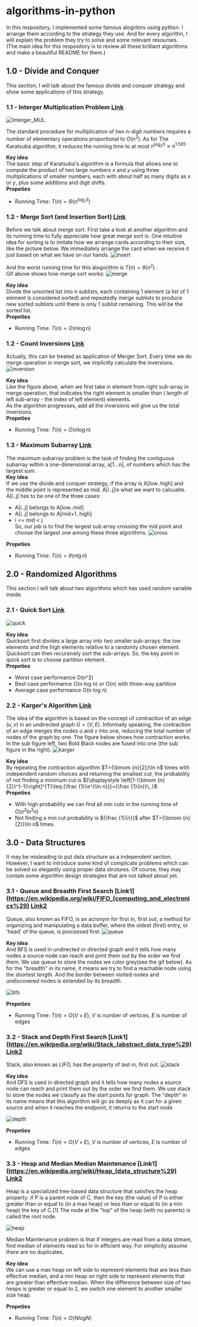 # algorithms-in-python
In this respository, I implemented some famous alogritms using python. I arrange them according to the strategy they use. And for every algorithn, I will explain the problem they try to solve and some relevant resourses.<br>
(The main idea for this respository is to review all these brilliant algorithms and make a beautiful README for them.)
## 1.0 - Divide and Conquer
This section, I will talk about the famous divide and conquer strategy and show some applications of this strategy.
### 1.1 - Interger Multiplication Problem [Link](https://en.wikipedia.org/wiki/Karatsuba_algorithm)
![Interger_MUL][Interger_MUL1]

[Interger_MUL1]: ./images/integer_mult.png
The standard procedure for multiplication of two n-digit numbers requires a number of elementary operations proportional to ${\displaystyle O(n^{2})}$. As for The Karatsuba algorithm, it reduces the running time to at most ${\displaystyle n^{\log _{2}3}\approx n^{1.585}}$ <br>

<strong>Key idea</strong> <br>
The basic step of Karatsuba's algorithm is a formula that allows one to compute the product of two large numbers ${\displaystyle x}$ and ${\displaystyle y}$ using three multiplications of smaller numbers, each with about half as many digits as ${\displaystyle x}$ or ${\displaystyle y}$, plus some additions and digit shifts. <br>
<strong>Propeties</strong> <br>
* Running Time: $T(n)=\Theta (n^{\log _{2}3})\,\!$
### 1.2 - Merge Sort (and Insertion Sort) [Link](https://en.wikipedia.org/wiki/Merge_sort)
Before we talk about merge sort. First take a look at another algorithm and its running time to fully appreciate how great merge sort is.
One intuitive idea for sorting is to imitate how we arrange cards according to their size, like the picture below. We immediately arrange the card when we receive it just based on what we have on our hands.
![insert][insert1]

[insert1]: ./images/insert.png
And the worst running time for this alogorithm is $T(n)= \theta (n^{2})\,\!$. <br>
Gif above shows how merge sort works:
![merge][merge1]

[merge1]: ./images/Merge-sort-example-300px.gif

<strong>Key idea</strong> <br>
Divide the unsorted list into n sublists, each containing 1 element (a list of 1 element is considered sorted) and repeatedly merge sublists to produce new sorted sublists until there is only 1 sublist remaining. This will be the sorted list.<br>
<strong>Propeties</strong> <br>
* Running Time: $T(n)= O(n{\log n})\,\!$
### 1.2 - Count Inversions [Link](https://www.cs.princeton.edu/~wayne/kleinberg-tardos/pdf/05DivideAndConquerI.pdf)
Actually, this can be treated as application of Merger Sort. Every time we do merge operation in merge sort, we implicitly calculate the inversions. <br>
![inversion][inversion1]

[inversion1]: ./images/inversions.png
<strong>Key idea</strong> <br>
Like the figure above, when we first take in element from right sub-array in merge operation, that indicates the right element is smaller than ( length of left sub-array - the index of left element) elements. <br>
As the algorithm progresses, add all the inversions will give us the total inversions.<br>
<strong>Propeties</strong> <br>
* Running Time: $T(n)= O(n{\log n})\,\!$

### 1.3 - Maximum Subarray [Link](https://en.wikipedia.org/wiki/Maximum_subarray_problem)
The maximum subarray problem is the task of finding the contiguous subarray within a one-dimensional array, a[1...n], of numbers which has the largest sum. <br>
<strong>Key idea</strong> <br>
If we use the divide and conquer strategy, if the array is A[low..high] and the middle point is represented as mid. A[i..j]is what we want to calcualte. A[i..j] has to be one of the three cases:<br>
- A[i..j] belongs to A[low..mid]
- A[i..j] belongs to A[mid+1..high]
- i <= mid < j <br>
So, our job is to find the largest sub array crossing the mid point and choose the largest one among these three algorithms.
![cross][cross1]

[cross1]: ./images/max_crossing1.png
<strong>Propeties</strong> <br>
* Running Time: $T(n)= \theta(n{\lg n})\,\!$

## 2.0 - Randomized Algorithms
This section I will talk about two algorithms which has used random variable inside.
### 2.1 - Quick Sort [Link](https://en.wikipedia.org/wiki/Quicksort)
![quick][quick1]

[quick1]: ./images/Sorting_quicksort_anim.gif
<strong>Key idea</strong> <br>
Quicksort first divides a large array into two smaller sub-arrays: the low elements and the high elements relative to a randomly chosen element. Quicksort can then recursively sort the sub-arrays. So, the key point in quick sort is to choose partition element. <br>
<strong>Propeties</strong> <br>
* Worst case performance	O(n^2)
* Best case performance	O(n log n) or O(n) with three-way partition
* Average case performance	O(n log n)
### 2.2 - Karger's Algorithm [Link](https://en.wikipedia.org/wiki/Karger%27s_algorithm)
The idea of the algorithm is based on the concept of contraction of an edge $(u,v)$ in an undirected graph $G=(V,E)$. Informally speaking, the contraction of an edge merges the nodes $u$ and $v$ into one, reducing the total number of nodes of the graph by one.
The figure below shows how contraction works. In the sub figure left, two Bold Black nodes are fused into one (the sub figure in the right).
![karger][karger1]

[karger1]: ./images/example_kar.png
<strong>Key idea</strong> <br>
By repeating the contraction algorithm $T={\binom  {n}{2}}\ln n$ times with independent random choices and returning the smallest cut, the probability of not finding a minimum cut is
${\displaystyle \left[1-{\binom {n}{2}}^{-1}\right]^{T}\leq {\frac {1}{e^{\ln n}}}={\frac {1}{n}}\,.}$ <br>
<strong>Propeties</strong> <br>
* With high probability we can find all min cuts in the running time of $O(n^{2}\ln ^{3}n)$ 
* Not finding a min cut probability is ${\frac {1}{n}}$ after $T={\binom  {n}{2}}\ln n$ times.

## 3.0 - Data Structures
It may be misleading to put data structure as a independent section. However, I want to introduce some kind of complicate problems which can be solved so elegantly using proper data strutures. Of course, they may contain some algorithm design strategies that are not talked about yet.
### 3.1 - Queue and Breadth First Search [Link1](https://en.wikipedia.org/wiki/FIFO_(computing_and_electronics%29) [Link2](https://en.wikipedia.org/wiki/Breadth-first_search)
Queue, also known as FIFO, is an acronym for first in, first out, a method for organizing and manipulating a data buffer, where the oldest (first) entry, or 'head' of the queue, is processed first.
![queue][queue1]

[queue1]: ./images/Fifo_queue.png

<strong>Key idea</strong> <br>
And BFS is used in undirected or directed graph and it tells how many nodes a source node can reach and print them out by the order we find them. We use queue to store the nodes we color grey(see the gif below). As for the "breadth" in its name, it means we try to find a reachable node using the shortest length. And the border between visited nodes and undiscovered nodes is extended by its breadth.

![bfs][bfs1]

[bfs1]: ./images/Animated_BFS.gif

<strong>Propeties</strong> <br>
* Running Time: $T(n)= O(V+E)$, $V$ is number of vertices, $E$ is number of edges

### 3.2 - Stack and Depth First Search [Link1](https://en.wikipedia.org/wiki/Stack_(abstract_data_type%29) [Link2](https://en.wikipedia.org/wiki/Depth-first_search)
Stack, also known as LIFO, has the property of last in, first out.
![stack][stack1]

[stack1]: ./images/Lifo_stack.png

<strong>Key idea</strong> <br>
And DFS is used in directed graph and it tells how many nodes a source node can reach and print them out by the order we find them. We use stack to store the nodes we classify as the start points for graph. The "depth" in its name means that this algorithm will go as deeply as it can for a given source and when it reaches the endpoint, it returns to the start node.

![depth][depth1]

[depth1]: ./images/Depth-First-Search.gif

<strong>Propeties</strong> <br>
* Running Time: $T(n)= O(V+E)$, $V$ is number of vertices, $E$ is number of edges

### 3.3 - Heap and Median Median Maintenance [Link1](https://en.wikipedia.org/wiki/Heap_(data_structure%29) [Link2](https://www.geeksforgeeks.org/median-of-stream-of-integers-running-integers/)
Heap is a specialized tree-based data structure that satisfies the heap property: if P is a parent node of C, then the key (the value) of P is either greater than or equal to (in a max heap) or less than or equal to (in a min heap) the key of C.[1] The node at the "top" of the heap (with no parents) is called the root node.

![heap][heap1]

[heap1]: ./images/Max-Heap.png

Median Maintenance problem is that if integers are read from a data stream, find median of elements read so for in efficient way. For simplicity assume there are no duplicates. <br>

<strong>Key idea</strong> <br>
We can use a max heap on left side to represent elements that are less than effective median, and a min heap on right side to represent elements that are greater than effective median. When the difference between size of two heaps is greater or equal to 2, we switch one element to another smaller size heap.

<strong>Propeties</strong> <br>
* Running Time: $T(n)= O(N log N)$
